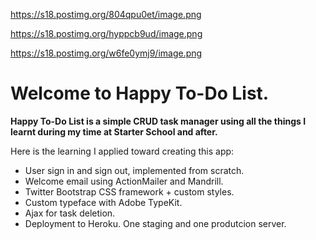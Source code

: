 https://s18.postimg.org/804qpu0et/image.png

https://s18.postimg.org/hyppcb9ud/image.png

https://s18.postimg.org/w6fe0ymj9/image.png

# Welcome to Happy To-Do List.

**Happy To-Do List is a simple CRUD task manager using all the things I learnt during my time at Starter School and after.**

Here is the learning I applied toward creating this app:

+ User sign in and sign out, implemented from scratch.
+ Welcome email using ActionMailer and Mandrill.
+ Twitter Bootstrap CSS framework + custom styles.
+ Custom typeface with Adobe TypeKit.
+ Ajax for task deletion.
+ Deployment to Heroku. One staging and one produtcion server.

